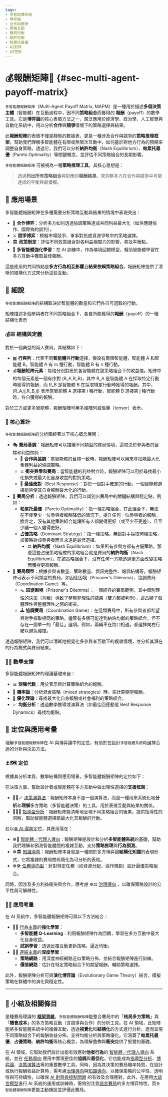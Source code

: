 ```yaml
---
tags:
- 多智能體系統
- 博弈論
- 合作與競爭
- 策略互動
- 賽局均衡
- 納許均衡
- 帕累托最優
- AI對齊
- AI控制
---
```

# 💰報酬矩陣🧮 {#sec-multi-agent-payoff-matrix}

`多智能體報酬矩陣`（Multi-Agent Payoff Matrix, MAPM）是一種用於描述**多個決策主體**（智能體）在互動過程中，因不同**策略組合**而獲得的 **報酬**（payoff）的數學工具。它是**博弈論**的核心表徵方法之一，廣泛應用於經濟學、政治學、人工智慧與自動化系統中，用以分析**合作**與**競爭**情境下的策略選擇與結果。

此**報酬矩陣**的表徵不僅是靜態的數據表，更是一種涉及合作與競爭的**策略推理框架**，幫助我們理解多智能體在有限或無限次互動中，如何基於對他方行為的預期來調整自身策略。透過它，我們可以分析**納許均衡**（Nash Equilibrium）、**帕累托最優**（Pareto Optimality）等關鍵概念，並評估不同策略組合的長期影響。

`多智能體報酬矩陣` 可被視為一種**策略推理工具**，其核心思想是：

> 透過**列出所有策略組合**與對應的**報酬結果**，來洞察多方在合作與競爭中可能達成的平衡與最優解。

## 🚀 應用場景

多智能體報酬矩陣在多種需要分析策略互動與結果的情境中表現突出：

- 🤝 **合作博弈**：分析多方如何透過協調策略達成共同利益最大化（如供應鏈協作、國際條約談判）。
- ⚔️ **競爭博弈**：模擬市場競爭、軍事對抗或資源爭奪中的策略選擇。
- 🏛️ **政策制定**：評估不同政策組合對各利益相關方的影響，尋找平衡點。
- 🤖 **多智能體強化學習**：在 AI 訓練中，作為環境回饋模型，幫助智能體學習在多方互動中獲取最佳報酬。

這些應用的共同特點是**多方行為相互影響**且**結果依賴策略組合**。報酬矩陣提供了清晰的結構化方式來分析這些互動。

## 🔬 細說

`多智能體報酬矩陣`的結構取決於智能體的數量和它們各自可選取的行動。

矩陣描述多個參與者在不同策略組合下，各自所能獲得的**報酬**（payoff）的一種結構化表示

### 💰▦ 結構與定義

對於一個典型的兩人賽局，其結構如下：

- ▦ **行與列**：代表不同**智能體**與**行動**選擇，假設有兩個智能體，智能體 A 和智能體 B。智能體 A 有 m 種行動，智能體 B 有 n 種行動。
- 💰**報酬矩陣元素**：每格分別對應於各智能體在該策略組合下的收益值。矩陣中的每個元素是一個有序對 (R_A,R_B)，其中 R_A 是智能體 A 在採取特定行動時獲得的報酬，而 R_B 是智能體 B 在採取特定行動時獲得的報酬。其中，(R_A,ij,R_B,ij) 表示當智能體 A 選擇第 i 種行動，智能體 B 選擇第 j 種行動時，各自獲得的報酬。

對於三方或更多智能體，報酬矩陣可用多維陣列或張量（tensor）表示。

### 🧮 核心算計

`多智能體報酬矩陣`的分析圍繞著以下核心概念展開：

- 🎭 **賽局基調**：報酬矩陣可以描繪不同類型的賽局情境，這取決於參與者的目標和利益關係：
	- 🤝 **合作與協調**：當智能體的目標一致時，報酬矩陣可以用來尋找能最大化集體利益的協調策略。
	- ⚔ **衝突與零和賽局**：當智能體的利益對立時，報酬矩陣可以用於尋找最小化損失或最大化自身收益的對抗策略。
	- 🎯 **最佳應對**（Best Response）：對於一個對手確定的行動，一個智能體選擇能夠使其自身報酬最大化的行動。
- 🧮 **賽局分析**：透過報酬矩陣，我們可以識別出賽局中的關鍵結構與穩定點，例如：
	- **帕累托最優**（Pareto Optimality）：指一種策略組合，在此組合下，無法在不使至少一位參與者報酬降低的情況下，提升任何一位參與者的報酬。換言之，沒有其他策略組合能讓所有人都變得更好（或至少不更差），且至少讓一個人變得更好。
	- **占優策略**（Dominant Strategy）：指一種策略，無論對手採取何種策略，該策略對該參與者而言永遠是最佳選擇。
		- ⚖️ **納許均衡**（Nash Equilibrium）：如果所有參與方都有占優策略，那麼這些占優策略組成的策略組合就是賽局的**納許均衡**（Nash Equilibrium）。在該策略組合下，沒有任何一方能透過單方面改變策略而獲得更高報酬。
- 🤝 **賽局類型**：根據參與者數量、策略數量、資訊完整性、報償結構等，報酬矩陣可表示不同類型的賽局，如囚徒困境（Prisoner's Dilemma）、協調賽局（Coordination Game）等。
	- 🪤 **囚徒困境**（Prisoner's Dilemma）：一個經典的賽局範例，其中個別理性的決策（背叛）導致了整體非理性的結果（雙方都被判刑），這凸顯了個體理性與整體理性之間的衝突。
	- 🕹️ **協調賽局**（Coordination Game）：在這類賽局中，所有參與者都希望與對手採取相同的策略。儘管有多個可能達到納許均衡的策略組合，但不存在一個單一的「最佳」選項。例如，兩輛車在路口相遇，都選擇向右行駛以避免碰撞。
    
透過報酬矩陣，我們可以清晰地視覺化多參與者互動下的複雜情境，並分析其潛在的行為模式與賽局結果。

### 📐🔄 數學支撐

多智能體報酬矩陣的理論基礎來自：

- 📊 **矩陣代數**：用於表示與計算策略組合的報酬。
- 🎲 **機率論**：分析混合策略（mixed strategies）時，需計算期望報酬。
- 🧮 **優化理論**：尋找最大化自身報酬或社會福利的策略組合。
- 📈 **均衡分析**：透過數學推導或演算法（如最佳回應動態 Best Response Dynamics）尋找均衡點。

## 🌟 定位與應用考量

理解`多智能體報酬矩陣`在 AI 與博弈論中的定位，有助於在設計`多智能體系統`時選擇合適的分析與決策方法。

### ⚓🗺 定位

根據其分析本質、數學結構與應用場景，多智能體報酬矩陣的定位如下：

在決策方面，幫助設計者或智能體在多方互動中做出理性選擇的**支援框架**：

* 🔁😽🪄  [決策演算法](06-06-decision_making_algorithm.zh-hant)：報酬矩陣本身不是一個演算法，而是一種用來系統化地**分析**和**理解**多方策略（多智能體決策）的工具，用於表徵互動與結果的關係。
* 🔴🧐🧭 [指導型分析](06-03-analysis_prescriptive.zh-hant)：報酬矩陣能清晰地呈現不同策略組合的後果，提供指導性的洞察，幫助智能體選擇能最大化其報酬的行動。

若以[☸ AI 導向](05----ai_orientations.zh-hant)定位，其應用落在：

* ☸🤖 [智能體／代理人導向](05-03-oriented_agent.zh-hant)：報酬矩陣是設計和分析**多智能體系統**的基礎，幫助我們理解和預測智能體間的複雜互動，支持**策略推理**與**行為預測**。
* ☸🏛️ [知識導向](05-01-oriented_knowledge.zh-hant)：報酬矩陣本身就是一種關於多方博弈論**結構化知識**的表現形式，它將複雜的賽局關係簡化為可分析的表格。
* ☸🛠 [任務導向型](05-01-oriented_task.zh-hant)：針對特定任務（如資源分配、協作規劃）設計最優策略組合。

同時，因涉及多方利益衝突與合作，應考慮 ☸⚖️ [治理導向](05-05-oriented_governance.zh-hant) ，以確保策略設計的公平性與可解釋性。

### 📐🌉 應用考量

在 AI 系統中，多智能體報酬矩陣可與以下方法結合：

* 🏮💪 [行為主義](02-06-behaviorism.zh-hant)的**強化學習**：
    * **多智能體 Q-Learning**：利用報酬矩陣作為回饋，學習在多方互動中最大化自身收益。
    * **試誤學習**：透過反覆互動更新策略，逼近均衡。
* 🏮🧬 [連結主義](02-05-connectionism.zh-hant)的**深度學習**：
    * **策略網路**：用深度神經網路近似策略分佈，並結合報酬矩陣進行訓練。
    * **價值網路**：估計在特定策略組合下的期望報酬，輔助策略選擇。

此外，報酬矩陣分析可與**演化博弈論**（Evolutionary Game Theory）結合，模擬策略在群體中的演化與穩定性。

***

## 🏁 小結及相關條目

是種賽局理論的 **[框架思維](01-04-Frame_Problem.zh-hant)**，`多智能體報酬矩陣`能整合賽局中的「**格局多方策略**」與「**機會成本**」的多方策略互動（含競爭與合作）的分析工具。在 AI 領域，此矩陣能將多智能體系統中的複雜互動，透過**視覺化**和**結構化**的方式進行分析，進而呈現不同策略組合下的報酬收益分佈，支持均衡分析與策略優化。它涵蓋了**帕累托最優**、**占優策略**、**納許均衡**等核心概念，為理解**合作**與**衝突**提供了堅實的基礎。

在 AI 領域，它幫助我們設計出能有效應對**他者行為**的 [智能體／代理人導向](05-03-oriented_agent.zh-hant) 系統，並在 [任務導向](05-01-oriented_task.zh-hant) 應用中實現更佳的**協調**與**最佳化**。它也能成為[指導型分析](06-03-analysis_prescriptive.zh-hant)、[博弈論](07----game_ai.zh-hant)、[決策演算法](06-06-decision_making_algorithm.zh-hant)等的重要數學工具。同時，因為其決策的賽局機率特質，在設計或執行報酬收益計算時，需考慮[治理導向](05-05-oriented_governance.zh-hant)與[知識導向](05-01-oriented_knowledge.zh-hant)，以確保策略的公平性、透明性與可持續性，以確保 [AI 對齊與控制問題](01-06-Alignment_Control_Problem.zh-hant.md) 的有效及合理應對。此外，在應用[大語言模型](02-07-large_language_models.zh-hant)進行 AI 系統的運用或訓練時，需特別注意[語言賽局](01-07-Language_Games.zh-hant)的多方博弈特性，而`多智能體報酬矩陣`更能主動捕捉並評價此賽局。